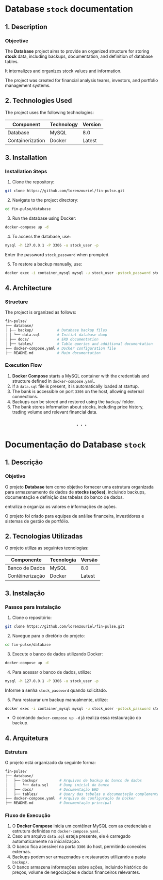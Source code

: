 # Database `stock` documentation

## 1. Description

### Objective
The **Database** project aims to provide an organized structure for storing **stock** data, including backups, documentation, and definition of database tables.

It internalizes and organizes stock values ​​and information.

The project was created for financial analysis teams, investors, and portfolio management systems.

## 2. Technologies Used

The project uses the following technologies:

| Component        | Technology | Version |
|------------------|------------|---------|
| Database         | MySQL      | 8.0     |
| Containerization | Docker     | Latest  |

## 3. Installation

### Installation Steps

1. Clone the repository:
```sh
git clone https://github.com/lorenzouriel/fin-pulse.git
```

2. Navigate to the project directory:
```sh
cd fin-pulse/database
```

3. Run the database using Docker:
```sh
docker-compose up -d
```

4. To access the database, use:
```sh
mysql -h 127.0.0.1 -P 3306 -u stock_user -p
```

Enter the password `stock_password` when prompted.

5. To restore a backup manually, use:
```sh
docker exec -i container_mysql mysql -u stock_user -pstock_password stock < database/backup/data.sql
```

## 4. Architecture

### Structure
The project is organized as follows:

```sh
fin-pulse/
├── database/
│ ├── backup/           # Database backup files
│ │ └── data.sql        # Initial database dump
│ ├── docs/             # ERD documentation
│ ├── tables/           # Table queries and additional documentation
├── docker-compose.yaml # Docker configuration file
├── README.md           # Main documentation
```

### Execution Flow

1. **Docker Compose** starts a MySQL container with the credentials and structure defined in `docker-compose.yaml`.
2. If a `data.sql` file is present, it is automatically loaded at startup.
3. The bank is accessible on port `3306` on the host, allowing external connections.
4. Backups can be stored and restored using the `backup/` folder.
5. The bank stores information about stocks, including price history, trading volume and relevant financial data.

<div style="text-align: center; font-size: 24px;">
  . . . 
</div>


# Documentação do Database `stock`

## 1. Descrição

### Objetivo
O projeto **Database** tem como objetivo fornecer uma estrutura organizada para armazenamento de dados de **stocks (ações)**, incluindo backups, documentação e definição das tabelas do banco de dados.

entraliza e organiza os valores e informações de ações. 

O projeto foi criado para equipes de análise financeira, investidores e sistemas de gestão de portfólio.

## 2. Tecnologias Utilizadas
O projeto utiliza as seguintes tecnologias:

| Componente     | Tecnologia | Versão  |
|----------------|------------|---------|
| Banco de Dados | MySQL      | 8.0     |
| Contêinerização| Docker     | Latest  |

## 3. Instalação

### Passos para Instalação

1. Clone o repositório:
```sh
git clone https://github.com/lorenzouriel/fin-pulse.git
```

2. Navegue para o diretório do projeto:
```sh
cd fin-pulse/database
```

3. Execute o banco de dados utilizando Docker:
```sh
docker-compose up -d
```

4. Para acessar o banco de dados, utilize:
```sh
mysql -h 127.0.0.1 -P 3306 -u stock_user -p
```

Informe a senha `stock_password` quando solicitado.

5. Para restaurar um backup manualmente, utilize:
```sh
docker exec -i container_mysql mysql -u stock_user -pstock_password stock < database/backup/data.sql
```
- O comando `docker-compose up -d` já realiza essa restauração do backup.

## 4. Arquitetura

### Estrutura
O projeto está organizado da seguinte forma:
```sh
fin-pulse/
├── database/
│   ├── backup/          # Arquivos de backup do banco de dados
│   │   └── data.sql     # Dump inicial do banco
│   ├── docs/            # Documentação ERD
│   ├── tables/          # Query das tabelas e documentação complementar
├── docker-compose.yaml  # Arquivo de configuração do Docker
├── README.md            # Documentação principal
```

### Fluxo de Execução

1. O **Docker Compose** inicia um contêiner MySQL com as credenciais e estrutura definidas no `docker-compose.yaml`.
2. Caso um arquivo `data.sql` esteja presente, ele é carregado automaticamente na inicialização.
3. O banco fica acessível na porta `3306` do host, permitindo conexões externas.
4. Backups podem ser armazenados e restaurados utilizando a pasta `backup/`.
5. O banco armazena informações sobre ações, incluindo histórico de preços, volume de negociações e dados financeiros relevantes.